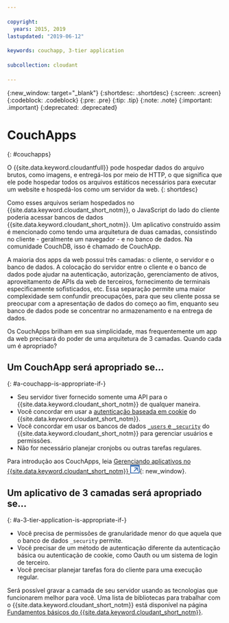 ```yaml
---

copyright:
  years: 2015, 2019
lastupdated: "2019-06-12"

keywords: couchapp, 3-tier application

subcollection: cloudant

---
```


{:new_window: target="_blank"}
{:shortdesc: .shortdesc}
{:screen: .screen}
{:codeblock: .codeblock}
{:pre: .pre}
{:tip: .tip}
{:note: .note}
{:important: .important}
{:deprecated: .deprecated}

<!-- Acrolinx: 2018-05-07 -->

# CouchApps
{: #couchapps}

O {{site.data.keyword.cloudantfull}} pode hospedar dados do arquivo brutos,
como imagens,
e entregá-los por meio de HTTP,
o que significa que ele pode hospedar todos os arquivos estáticos necessários para executar um website
e hospedá-los como um servidor da web.
{: shortdesc}

Como esses arquivos seriam hospedados no {{site.data.keyword.cloudant_short_notm}},
o JavaScript do lado do cliente poderia acessar bancos de dados {{site.data.keyword.cloudant_short_notm}}.
Um aplicativo construído assim é mencionado como tendo uma arquitetura de duas camadas,
consistindo no cliente - geralmente um navegador - e no banco de dados.
Na comunidade CouchDB,
isso é chamado de CouchApp.

A maioria dos apps da web possui três camadas:
o cliente,
o servidor
e o banco de dados.
A colocação do servidor entre o cliente e o banco de dados pode ajudar na autenticação,
autorização,
gerenciamento de ativos,
aproveitamento de APIs da web de terceiros,
fornecimento de terminais especificamente sofisticados,
etc.
Essa separação permite uma maior complexidade sem confundir preocupações,
para que seu cliente possa se preocupar com a apresentação de dados do começo ao fim,
enquanto seu banco de dados pode se concentrar no armazenamento e na entrega de dados.

Os CouchApps brilham em sua simplicidade,
mas frequentemente um app da web precisará do poder de uma arquitetura de 3 camadas.
Quando cada um é apropriado?

## Um CouchApp será apropriado se...
{: #a-couchapp-is-appropriate-if-}

-   Seu servidor tiver fornecido somente uma API para o {{site.data.keyword.cloudant_short_notm}} de qualquer maneira.
-   Você concordar em usar a
    [autenticação baseada em cookie](/docs/services/Cloudant?topic=cloudant-authentication#cookie-authentication) do {{site.data.keyword.cloudant_short_notm}}.
-   Você concordar em usar os bancos de dados [`_users` e `_security`](/docs/services/Cloudant?topic=cloudant-authorization#using-the-_users-database-with-cloudant-nosql-db)
    do {{site.data.keyword.cloudant_short_notm}} para gerenciar usuários e permissões.
-   Não for necessário planejar cronjobs ou outras tarefas regulares.

Para introdução aos CouchApps,
leia [Gerenciando aplicativos no {{site.data.keyword.cloudant_short_notm}} ![Ícone de link externo](../images/launch-glyph.svg "Ícone de link externo")](https://cloudant.com/blog/app-management/){: new_window}.

## Um aplicativo de 3 camadas será apropriado se...
{: #a-3-tier-application-is-appropriate-if-}

-   Você precisa de permissões de granularidade menor do que aquela que o banco de dados `_security`
permite.
-   Você precisar de um método de autenticação diferente da autenticação básica ou autenticação de
cookie, como Oauth ou um sistema de login de terceiro.
-   Você precisar planejar tarefas fora do cliente para uma execução regular.

Será possível gravar a camada de seu servidor usando as tecnologias que funcionarem melhor
para você.
Uma lista de bibliotecas para trabalhar com o {{site.data.keyword.cloudant_short_notm}} está disponível na página [Fundamentos básicos do {{site.data.keyword.cloudant_short_notm}}](/docs/services/Cloudant?topic=cloudant-client-libraries#client-libraries).
